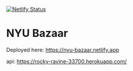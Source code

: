 [![Netlify Status](https://api.netlify.com/api/v1/badges/96ef7833-bb64-44fe-a466-e57513ddabfa/deploy-status)](https://app.netlify.com/sites/nyu-bazaar/deploys)


# NYU Bazaar

Deployed here: https://nyu-bazaar.netlify.app

api: https://rocky-ravine-33700.herokuapp.com/
